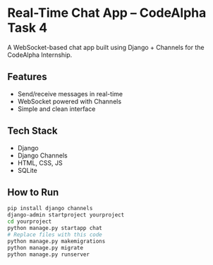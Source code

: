 # Real-Time Chat App – CodeAlpha Task 4

A WebSocket-based chat app built using Django + Channels for the CodeAlpha Internship.

## Features
- Send/receive messages in real-time
- WebSocket powered with Channels
- Simple and clean interface

## Tech Stack
- Django
- Django Channels
- HTML, CSS, JS
- SQLite

## How to Run
```bash
pip install django channels
django-admin startproject yourproject
cd yourproject
python manage.py startapp chat
# Replace files with this code
python manage.py makemigrations
python manage.py migrate
python manage.py runserver
